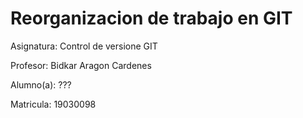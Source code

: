 # Reorganizacion de trabajo en GIT

Asignatura: Control de versione GIT

Profesor: Bidkar Aragon Cardenes

Alumno(a): ???

Matricula: 19030098